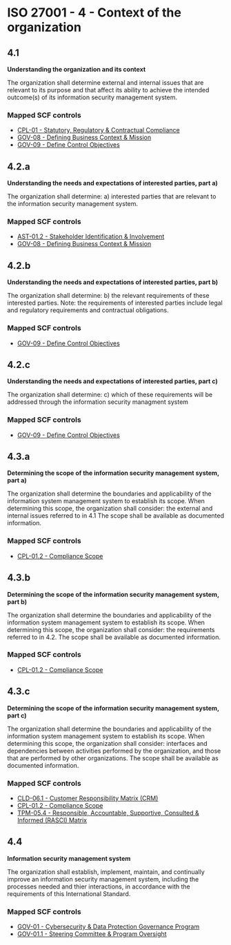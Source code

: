 # ISO 27001 - 4 - Context of the organization
## 4.1
**Understanding the organization and its context**

The organization shall determine external and internal issues that are relevant to its purpose and that affect its ability to achieve the intended outcome(s) of its information security management system.
  
### Mapped SCF controls
- [CPL-01 - Statutory, Regulatory & Contractual Compliance](../scf/cpl-01-statutory,regulatory&contractualcompliance.md)
- [GOV-08 - Defining Business Context & Mission](../scf/gov-08-definingbusinesscontext&mission.md)
- [GOV-09 - Define Control Objectives](../scf/gov-09-definecontrolobjectives.md)
  
## 4.2.a
**Understanding the needs and expectations of interested parties, part a)**

The organization shall determine: a) interested parties that are relevant to the information security management system.
  
### Mapped SCF controls
- [AST-01.2 - Stakeholder Identification & Involvement](../scf/ast-012-stakeholderidentification&involvement.md)
- [GOV-08 - Defining Business Context & Mission](../scf/gov-08-definingbusinesscontext&mission.md)
  
## 4.2.b
**Understanding the needs and expectations of interested parties, part b)**

The organization shall determine: b) the relevant requirements of these interested parties. Note: the requirements of interested parties  include legal and regulatory requirements and contractual obligations.
  
### Mapped SCF controls
- [GOV-09 - Define Control Objectives](../scf/gov-09-definecontrolobjectives.md)
  
## 4.2.c
**Understanding the needs and expectations of interested parties, part c)**

The organization shall determine: c) which of these requirements will be addressed through the information security managment system
  
### Mapped SCF controls
- [GOV-09 - Define Control Objectives](../scf/gov-09-definecontrolobjectives.md)
  
## 4.3.a
**Determining the scope of the information security management system, part a)**

The organization shall determine the boundaries and applicability of the information system management system to establish its scope. When determining this scope, the organization shall consider: the external and internal issues referred to in 4.1 The scope shall be available as documented information.
  
### Mapped SCF controls
- [CPL-01.2 - Compliance Scope](../scf/cpl-012-compliancescope.md)
  
## 4.3.b
**Determining the scope of the information security management system, part b)**

The organization shall determine the boundaries and applicability of the information system management system to establish its scope. When determining this scope, the organization shall consider: the requirements referred to in 4.2. The scope shall be available as documented information.
  
### Mapped SCF controls
- [CPL-01.2 - Compliance Scope](../scf/cpl-012-compliancescope.md)
  
## 4.3.c
**Determining the scope of the information security management system, part c)**

The organization shall determine the boundaries and applicability of the information system management system to establish its scope. When determining this scope, the organization shall consider: interfaces and dependencies between activities performed by the organization, and those that are performed by other organizations. The scope shall be available as documented information.
  
### Mapped SCF controls
- [CLD-06.1 - Customer Responsibility Matrix (CRM)](../scf/cld-061-customerresponsibilitymatrixcrm.md)
- [CPL-01.2 - Compliance Scope](../scf/cpl-012-compliancescope.md)
- [TPM-05.4 - Responsible, Accountable, Supportive, Consulted & Informed (RASCI) Matrix](../scf/tpm-054-responsible,accountable,supportive,consulted&informedrascimatrix.md)
  
## 4.4
**Information security management system**

The organization shall establish, implement, maintain, and continually improve an information security management system, including the processes needed and thier interactions, in accordance with the requirements of this International Standard.
  
### Mapped SCF controls
- [GOV-01 - Cybersecurity & Data Protection Governance Program](../scf/gov-01-cybersecurity&dataprotectiongovernanceprogram.md)
- [GOV-01.1 - Steering Committee & Program Oversight](../scf/gov-011-steeringcommittee&programoversight.md)
  